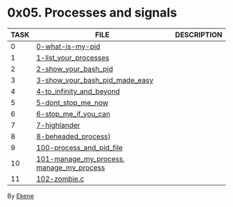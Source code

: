 # 0x05. Processes and signals

| TASK | FILE                                                                                       | DESCRIPTION |
| ---- | ------------------------------------------------------------------------------------------ | ----------- |
| 0    | [0-what-is-my-pid](./0-what-is-my-pid)                                                     |             |
| 1    | [1-list_your_processes](./1-list_your_processes)                                           |             |
| 2    | [2-show_your_bash_pid](./2-show_your_bash_pid)                                             |             |
| 3    | [3-show_your_bash_pid_made_easy](./3-show_your_bash_pid_made_easy)                         |             |
| 4    | [4-to_infinity_and_beyond](./4-to_infinity_and_beyond)                                     |             |
| 5    | [5-dont_stop_me_now](./5-dont_stop_me_now)                                                 |             |
| 6    | [6-stop_me_if_you_can](./6-stop_me_if_you_can)                                             |             |
| 7    | [7-highlander](./7-highlander)                                                             |             |
| 8    | [8-beheaded_process)](./8-beheaded_process)                                                |             |
| 9    | [100-process_and_pid_file](./100-process_and_pid_file)                                     |             |
| 10   | [101-manage_my_process](./101-manage_my_process), [manage_my_process](./manage_my_process) |             |
| 11   | [102-zombie.c](./102-zombie.c)                                                             |             |
 
By  [Ekene](https://github.com/Engrkenzie) 
